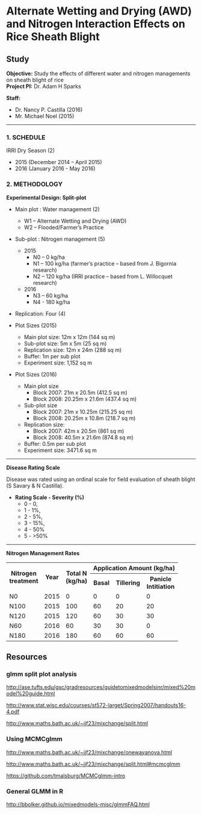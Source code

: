 
# Alternate Wetting and Drying (AWD) and Nitrogen Interaction Effects on Rice Sheath Blight

## Study

**Objective:** Study the effects of different water and nitrogen managements on sheath blight of rice  
**Project PI:** Dr. Adam H Sparks  

**Staff:**  

  * Dr. Nancy P. Castilla (2016)
  * Mr. Michael Noel (2015)

******

### 1. SCHEDULE

IRRI Dry Season (2)  

 * 2015 (December 2014 – April 2015)  
 * 2016 (January 2016 - May 2016)  

### 2. METHODOLOGY

**Experimental Design: Split-plot**

  * Main plot : Water management (2)  
    * W1 – Alternate Wetting and Drying (AWD)  
    * W2 – Flooded/Farmer’s Practice  
  
  * Sub-plot : Nitrogen management (5)
    * 2015  
      * N0 – 0 kg/ha  
      * N1 – 100 kg/ha (farmer’s practice – based from J. Bigornia research)  
      * N2 – 120 kg/ha (IRRI practice – based from L. Willocquet research)  
    * 2016  
      * N3 – 60 kg/ha  
      * N4 - 180 kg/ha  

  * Replication: Four (4)  
  * Plot Sizes (2015)  
    * Main plot size: 12m x 12m (144 sq m)
    * Sub-plot size: 5m x 5m (25 sq m)
    * Replication size: 12m x 24m (288 sq m)
    * Buffer: 1m per sub plot
    * Experiment size: 1,152 sq m

  * Plot Sizes (2016)  
    * Main plot size
      * Block 2007: 21m x 20.5m (412.5 sq m)
      * Block 2008: 20.25m x 21.6m (437.4 sq m)
    * Sub-plot size
      * Block 2007: 21m x 10.25m (215.25 sq m)
      * Block 2008: 20.25m x 10.8m (218.7 sq m)
    * Replication size:
      * Block 2007: 42m x 20.5m (861 sq m)
      * Block 2008: 40.5m x 21.6m (874.8 sq m)
    * Buffer: 0.5m per sub plot
    * Experiment size: 3471.6 sq m
    
******

**Disease Rating Scale**

Disease was rated using an ordinal scale for field evaluation of sheath blight (S Savary & N Castilla).

* **Rating Scale - Severity (%)**  
    * 0 - 0,  
    * 1 - 1%,  
    * 2 - 5%,  
    * 3 - 15%,  
    * 4 - 50%  
    * 5 - >50%  

******

**Nitrogen Management Rates**  

<table width = "500">
<tr>
  <th rowspan = "2">Nitrogen<br>treatment</th>
  <th rowspan = "2">Year</th>
  <th rowspan = "2">Total N<br>(kg/ha)</th>
  <th colspan = "4">Application Amount (kg/ha)</th>
</tr>
<tr>
  <th>Basal</th>
  <th>Tillering</th>
  <th>Panicle<br>Intitiation</th>
</tr>
<tr>
  <td>N0</td>
  <td>2015</td>
  <td>0</td>
  <td>0</td>
  <td>0</td>
  <td>0</td>
</tr>
<tr>
  <td>N100</td>
  <td>2015</td>
  <td>100</td>
  <td>60</td>
  <td>20</td>
  <td>20</td>
</tr>
<tr>
  <td>N120</td>
  <td>2015</td>
  <td>120</td>
  <td>60</td>
  <td>30</td>
  <td>30</td>
</tr>
<tr>
  <td>N60</td>
  <td>2016</td>
  <td>60</td>
  <td>30</td>
  <td>30</td>
  <td>0</td>
</tr>
<tr>
  <td>N180</td>
  <td>2016</td>
  <td>180</td>
  <td>60</td>
  <td>60</td>
  <td>60</td>
</tr>
</table>

## Resources

### glmm split plot analysis
http://ase.tufts.edu/gsc/gradresources/guidetomixedmodelsinr/mixed%20model%20guide.html

http://www.stat.wisc.edu/courses/st572-larget/Spring2007/handouts16-4.pdf

http://www.maths.bath.ac.uk/~jjf23/mixchange/split.html

### Using MCMCglmm

http://www.maths.bath.ac.uk/~jjf23/mixchange/onewayanova.html

http://www.maths.bath.ac.uk/~jjf23/mixchange/split.html#mcmcglmm

https://github.com/tmalsburg/MCMCglmm-intro

### General GLMM in R
http://bbolker.github.io/mixedmodels-misc/glmmFAQ.html
